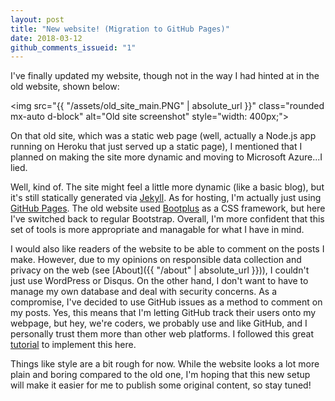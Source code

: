 ```yaml
---
layout: post
title: "New website! (Migration to GitHub Pages)"
date: 2018-03-12
github_comments_issueid: "1"
---
```


I've finally updated my website, though not in the way I had hinted at in the old website, shown below:

<img src="{{ "/assets/old_site_main.PNG" | absolute_url }}" class="rounded mx-auto d-block" alt="Old site screenshot" style="width: 400px;">

On that old site, which was a static web page (well, actually a Node.js app running on Heroku that just served up a static page), I mentioned that I planned on making the site more dynamic and moving to Microsoft Azure...I lied.

Well, kind of. The site might feel a little more dynamic (like a basic blog), but it's still statically generated via [Jekyll](http://jekyllrb.com). As for hosting, I'm actually just using [GitHub Pages](https://pages.github.com/). The old website used [Bootplus](http://aozora.github.io/bootplus/) as a CSS framework, but here I've switched back to regular Bootstrap. Overall, I'm more confident that this set of tools is more appropriate and managable for what I have in mind.

I would also like readers of the website to be able to comment on the posts I make. However, due to my opinions on responsible data collection and privacy on the web (see [About]({{ "/about" | absolute_url }})), I couldn't just use WordPress or Disqus. On the other hand, I don't want to have to manage my own database and deal with security concerns. As a compromise, I've decided to use GitHub issues as a method to comment on my posts. Yes, this means that I'm letting GitHub track their users onto my webpage, but hey, we're coders, we probably use and like GitHub, and I personally trust them more than other web platforms. I followed this great [tutorial](https://dc25.github.io/myBlog/2017/06/24/using-github-comments-in-a-jekyll-blog.html) to implement this here.

Things like style are a bit rough for now. While the website looks a lot more plain and boring compared to the old one, I'm hoping that this new setup will make it easier for me to publish some original content, so stay tuned!
